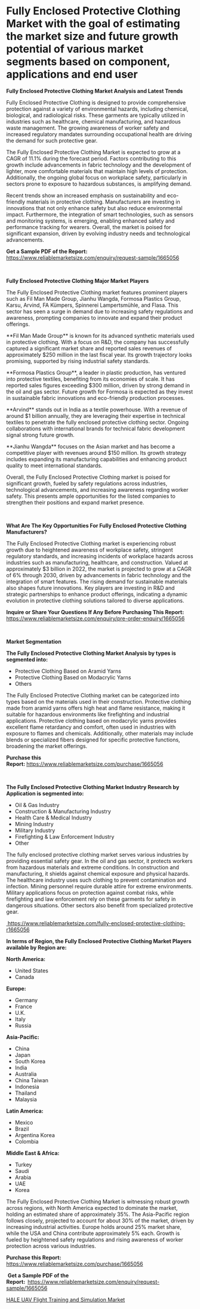 <p><h1>Fully Enclosed Protective Clothing Market with the goal of estimating the market size and future growth potential of various market segments based on component, applications and end user</h1></p><p><strong>Fully Enclosed Protective Clothing Market Analysis and Latest Trends</strong></p>
<p><p>Fully Enclosed Protective Clothing is designed to provide comprehensive protection against a variety of environmental hazards, including chemical, biological, and radiological risks. These garments are typically utilized in industries such as healthcare, chemical manufacturing, and hazardous waste management. The growing awareness of worker safety and increased regulatory mandates surrounding occupational health are driving the demand for such protective gear.</p><p>The Fully Enclosed Protective Clothing Market is expected to grow at a CAGR of 11.1% during the forecast period. Factors contributing to this growth include advancements in fabric technology and the development of lighter, more comfortable materials that maintain high levels of protection. Additionally, the ongoing global focus on workplace safety, particularly in sectors prone to exposure to hazardous substances, is amplifying demand.</p><p>Recent trends show an increased emphasis on sustainability and eco-friendly materials in protective clothing. Manufacturers are investing in innovations that not only enhance safety but also reduce environmental impact. Furthermore, the integration of smart technologies, such as sensors and monitoring systems, is emerging, enabling enhanced safety and performance tracking for wearers. Overall, the market is poised for significant expansion, driven by evolving industry needs and technological advancements.</p></p>
<p><strong>Get a Sample PDF of the Report:&nbsp;</strong> <a href="https://www.reliablemarketsize.com/enquiry/request-sample/1665056?utm_campaign=2439&utm_medium=2&utm_source=Github&utm_content=ia&utm_term=08032025&utm_id=fully-enclosed-protective-clothing">https://www.reliablemarketsize.com/enquiry/request-sample/1665056</a></p>
<p>&nbsp;</p>
<p><strong>Fully Enclosed Protective Clothing Major Market Players</strong></p>
<p><p>The Fully Enclosed Protective Clothing market features prominent players such as Fil Man Made Group, Jianhu Wangda, Formosa Plastics Group, Karsu, Arvind, FA Kümpers, Spinnerei Lampertsmühle, and Flasa. This sector has seen a surge in demand due to increasing safety regulations and awareness, prompting companies to innovate and expand their product offerings.</p><p>**Fil Man Made Group** is known for its advanced synthetic materials used in protective clothing. With a focus on R&D, the company has successfully captured a significant market share and reported sales revenues of approximately $250 million in the last fiscal year. Its growth trajectory looks promising, supported by rising industrial safety standards.</p><p>**Formosa Plastics Group**, a leader in plastic production, has ventured into protective textiles, benefiting from its economies of scale. It has reported sales figures exceeding $300 million, driven by strong demand in the oil and gas sector. Future growth for Formosa is expected as they invest in sustainable fabric innovations and eco-friendly production processes.</p><p>**Arvind** stands out in India as a textile powerhouse. With a revenue of around $1 billion annually, they are leveraging their expertise in technical textiles to penetrate the fully enclosed protective clothing sector. Ongoing collaborations with international brands for technical fabric development signal strong future growth.</p><p>**Jianhu Wangda** focuses on the Asian market and has become a competitive player with revenues around $150 million. Its growth strategy includes expanding its manufacturing capabilities and enhancing product quality to meet international standards.</p><p>Overall, the Fully Enclosed Protective Clothing market is poised for significant growth, fueled by safety regulations across industries, technological advancements, and increasing awareness regarding worker safety. This presents ample opportunities for the listed companies to strengthen their positions and expand market presence.</p></p>
<p>&nbsp;</p>
<p><strong>What Are The Key Opportunities For Fully Enclosed Protective Clothing Manufacturers?</strong></p>
<p><p>The Fully Enclosed Protective Clothing market is experiencing robust growth due to heightened awareness of workplace safety, stringent regulatory standards, and increasing incidents of workplace hazards across industries such as manufacturing, healthcare, and construction. Valued at approximately $3 billion in 2022, the market is projected to grow at a CAGR of 6% through 2030, driven by advancements in fabric technology and the integration of smart features. The rising demand for sustainable materials also shapes future innovations. Key players are investing in R&D and strategic partnerships to enhance product offerings, indicating a dynamic evolution in protective clothing solutions tailored to diverse applications.</p></p>
<p><strong>Inquire or Share Your Questions If Any Before Purchasing This Report:</strong> <a href="https://www.reliablemarketsize.com/enquiry/pre-order-enquiry/1665056?utm_campaign=2439&utm_medium=2&utm_source=Github&utm_content=ia&utm_term=08032025&utm_id=fully-enclosed-protective-clothing">https://www.reliablemarketsize.com/enquiry/pre-order-enquiry/1665056</a></p>
<p>&nbsp;</p>
<p><strong>Market Segmentation</strong></p>
<p><strong>The Fully Enclosed Protective Clothing Market Analysis by types is segmented into:</strong></p>
<p><ul><li>Protective Clothing Based on Aramid Yarns</li><li>Protective Clothing Based on Modacrylic Yarns</li><li>Others</li></ul></p>
<p><p>The Fully Enclosed Protective Clothing market can be categorized into types based on the materials used in their construction. Protective clothing made from aramid yarns offers high heat and flame resistance, making it suitable for hazardous environments like firefighting and industrial applications. Protective clothing based on modacrylic yarns provides excellent flame retardancy and comfort, often used in industries with exposure to flames and chemicals. Additionally, other materials may include blends or specialized fibers designed for specific protective functions, broadening the market offerings.</p></p>
<p><strong>Purchase this Report:&nbsp;</strong><a href="https://www.reliablemarketsize.com/purchase/1665056?utm_campaign=2439&utm_medium=2&utm_source=Github&utm_content=ia&utm_term=08032025&utm_id=fully-enclosed-protective-clothing">https://www.reliablemarketsize.com/purchase/1665056</a></p>
<p>&nbsp;</p>
<p><strong>The Fully Enclosed Protective Clothing Market Industry Research by Application is segmented into:</strong></p>
<p><ul><li>Oil & Gas Industry</li><li>Construction & Manufacturing Industry</li><li>Health Care & Medical Industry</li><li>Mining Industry</li><li>Military Industry</li><li>Firefighting & Law Enforcement Industry</li><li>Other</li></ul></p>
<p><p>The fully enclosed protective clothing market serves various industries by providing essential safety gear. In the oil and gas sector, it protects workers from hazardous materials and extreme conditions. In construction and manufacturing, it shields against chemical exposure and physical hazards. The healthcare industry uses such clothing to prevent contamination and infection. Mining personnel require durable attire for extreme environments. Military applications focus on protection against combat risks, while firefighting and law enforcement rely on these garments for safety in dangerous situations. Other sectors also benefit from specialized protective gear.</p></p>
<p><a href="https://www.reliablemarketsize.com/fully-enclosed-protective-clothing-r1665056?utm_campaign=2439&utm_medium=2&utm_source=Github&utm_content=ia&utm_term=08032025&utm_id=fully-enclosed-protective-clothing">&nbsp;https://www.reliablemarketsize.com/fully-enclosed-protective-clothing-r1665056</a></p>
<p><strong>In terms of Region, the Fully Enclosed Protective Clothing Market Players available by Region are:</strong></p>
<p>
    <p> <strong> North America: </strong>
        <ul>
            <li>United States</li>
            <li>Canada</li>
        </ul>
        </p> 
    <p> <strong> Europe: </strong>
        <ul>
            <li>Germany</li>
            <li>France</li>
            <li>U.K.</li>
            <li>Italy</li>
            <li>Russia</li>
        </ul>
        </p> 
    <p> <strong> Asia-Pacific: </strong>
        <ul>
            <li>China</li>
            <li>Japan</li>
            <li>South Korea</li>
            <li>India</li>
            <li>Australia</li>
            <li>China Taiwan</li>
            <li>Indonesia</li>
            <li>Thailand</li>
            <li>Malaysia</li>
        </ul>
        </p> 
    <p> <strong> Latin America: </strong>
        <ul>
            <li>Mexico</li>
            <li>Brazil</li>
            <li>Argentina Korea</li>
            <li>Colombia</li>
        </ul>
        </p> 
    <p> <strong> Middle East & Africa: </strong>
        <ul>
            <li>Turkey</li>
            <li>Saudi</li>
            <li>Arabia</li>
            <li>UAE</li>
            <li>Korea</li>
        </ul>
    </p>
    </p>
<p><p>The Fully Enclosed Protective Clothing Market is witnessing robust growth across regions, with North America expected to dominate the market, holding an estimated share of approximately 35%. The Asia-Pacific region follows closely, projected to account for about 30% of the market, driven by increasing industrial activities. Europe holds around 25% market share, while the USA and China contribute approximately 5% each. Growth is fueled by heightened safety regulations and rising awareness of worker protection across various industries.</p></p>
<p><strong>Purchase this Report: </strong><a href="https://www.reliablemarketsize.com/purchase/1665056?utm_campaign=2439&utm_medium=2&utm_source=Github&utm_content=ia&utm_term=08032025&utm_id=fully-enclosed-protective-clothing">https://www.reliablemarketsize.com/purchase/1665056</a></p>
<p>&nbsp;<strong>Get a Sample PDF of the Report:&nbsp;&nbsp;</strong><a href="https://www.reliablemarketsize.com/enquiry/request-sample/1665056?utm_campaign=2439&utm_medium=2&utm_source=Github&utm_content=ia&utm_term=08032025&utm_id=fully-enclosed-protective-clothing">https://www.reliablemarketsize.com/enquiry/request-sample/1665056</a></p>
<p><strong></strong></p>
<p><p><a href="https://github.com/FosterFahey91/Market-Research-Report-List-1/blob/main/hale-uav-flight-training-and-simulation-market.md?utm_campaign=2439&utm_medium=2&utm_source=Github&utm_content=ia&utm_term=08032025&utm_id=fully-enclosed-protective-clothing">HALE UAV Flight Training and Simulation Market</a></p></p>